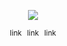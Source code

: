<p align="center">
  <img src="https://i.imgur.com/2ZUIyjk.png">
</p>

<p align="center">
  <sub>link⠀link⠀link</sub>
</p>
